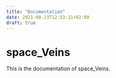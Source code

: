 ```yaml
---
title: "Documentation"
date: 2021-08-23T12:53:11+02:00
draft: true
---
```


# space_Veins

This is the documentation of space_Veins.

